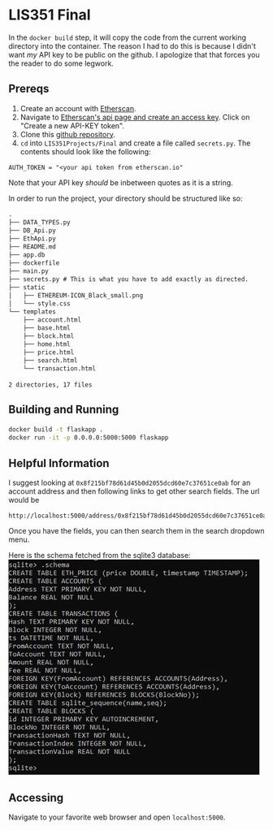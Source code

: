 # LIS351 Final
In the `docker build` step, it will copy the code from the current working directory into the container. 
The reason I had to do this is because I didn't want *my* API key to be public on the github.
I apologize that that forces you the reader to do some legwork. 
## Prereqs
1. Create an account with [Etherscan](https://etherscan.io/register).
2. Navigate to [Etherscan's api page and create an access key](https://etherscan.io/myapikey).
Click on "Create a new API-KEY token".
3. Clone this [github repository](https://github.com/ekivolowitz/LIS351Projects).
4. `cd` into `LIS351Projects/Final` and create a file called `secrets.py`. The contents should look like the following:
```python3
AUTH_TOKEN = "<your api token from etherscan.io"
```
Note that your API key *should* be inbetween quotes as it is a string.

In order to run the project, your directory should be structured like so:
```
.
├── DATA_TYPES.py
├── DB_Api.py
├── EthApi.py
├── README.md
├── app.db
├── dockerfile
├── main.py
├── secrets.py # This is what you have to add exactly as directed.
├── static
│   ├── ETHEREUM-ICON_Black_small.png
│   └── style.css
└── templates
    ├── account.html
    ├── base.html
    ├── block.html
    ├── home.html
    ├── price.html
    ├── search.html
    └── transaction.html

2 directories, 17 files

```
## Building and Running
```bash
docker build -t flaskapp .
docker run -it -p 0.0.0.0:5000:5000 flaskapp
```
## Helpful Information
I suggest looking at `0x8f215bf78d61d45b0d2055dcd60e7c37651ce0ab` for an account address and then following links to get other search fields. 
The url would be
```
http://localhost:5000/address/0x8f215bf78d61d45b0d2055dcd60e7c37651ce0ab
```
Once you have the fields, you can then search them in the search dropdown menu.

Here is the schema fetched from the sqlite3 database: 
![schema](schema.PNG)
## Accessing
Navigate to your favorite web browser and open `localhost:5000`.
